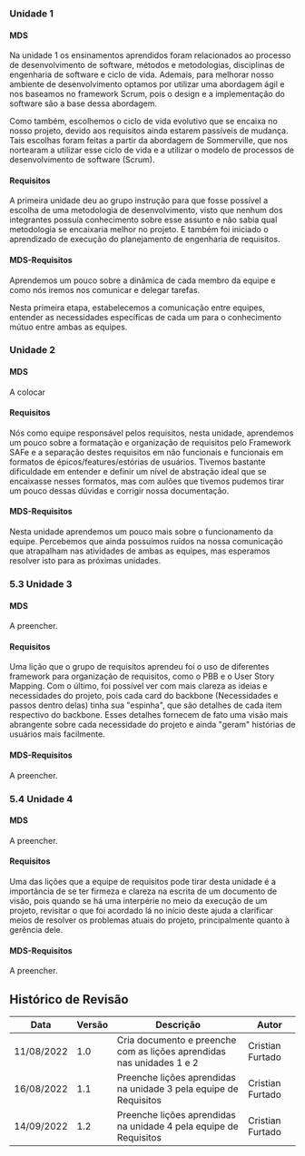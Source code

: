 ### Unidade 1

#### MDS

Na unidade 1 os ensinamentos aprendidos foram relacionados ao processo de desenvolvimento de software, métodos e metodologias, disciplinas de engenharia de software e ciclo de vida. Ademais, para melhorar nosso ambiente de desenvolvimento optamos por utilizar uma abordagem ágil e nos baseamos no framework Scrum, pois o design e a implementação do software são a base dessa abordagem.

Como também, escolhemos o ciclo de vida evolutivo que se encaixa no nosso projeto, devido aos requisitos ainda estarem passíveis de mudança. Tais escolhas foram feitas a partir da abordagem de Sommerville, que nos nortearam a utilizar esse ciclo de vida e a utilizar o modelo de processos de desenvolvimento de software (Scrum).

#### Requisitos

A primeira unidade deu ao grupo instrução para que fosse possível a escolha de uma metodologia de desenvolvimento, visto que nenhum dos integrantes possuía conhecimento sobre esse assunto e não sabia qual metodologia se encaixaria melhor no projeto. E também foi iniciado o aprendizado de execução do planejamento de engenharia de requisitos.

#### MDS-Requisitos

Aprendemos um pouco sobre a dinâmica de cada membro da equipe e como nós iremos nos comunicar e delegar tarefas.

Nesta primeira etapa, estabelecemos a comunicação entre equipes, entender as necessidades específicas de cada um para o conhecimento mútuo entre ambas as equipes.

### Unidade 2

#### MDS

A colocar

#### Requisitos

Nós como equipe responsável pelos requisitos, nesta unidade, aprendemos um pouco sobre a formatação e organização de requisitos pelo Framework SAFe e a separação destes requisitos em não funcionais e funcionais em formatos de épicos/features/estórias de usuários. Tivemos bastante dificuldade em entender e definir um nível de abstração ideal que se encaixasse nesses formatos, mas com aulões que tivemos pudemos tirar um pouco dessas dúvidas e corrigir nossa documentação.

#### MDS-Requisitos

Nesta unidade aprendemos um pouco mais sobre o funcionamento da equipe. Percebemos que ainda possuímos ruídos na nossa comunicação que atrapalham nas atividades de ambas as equipes, mas esperamos resolver isto para as próximas unidades.


### 5.3 Unidade 3

#### MDS

A preencher.

#### Requisitos

Uma lição que o grupo de requisitos aprendeu foi o uso de diferentes framework para organização de requisitos, como o PBB e o User Story Mapping. Com o último, foi possível ver com mais clareza as ideias e necessidades do projeto, pois cada card do backbone (Necessidades e passos dentro delas) tinha sua "espinha", que são detalhes de cada item respectivo do backbone. Esses detalhes fornecem de fato uma visão mais abrangente sobre cada necessidade do projeto e ainda "geram" histórias de usuários mais facilmente.

#### MDS-Requisitos

A preencher.

### 5.4 Unidade 4

#### MDS

A preencher.

#### Requisitos

Uma das lições que a equipe de requisitos pode tirar desta unidade é a importância de se ter firmeza e clareza na escrita de um documento de visão, pois quando se há uma interpérie no meio da execução de um projeto, revisitar o que foi acordado lá no início deste ajuda a clarificar meios de resolver os problemas atuais do projeto, principalmente quanto à gerência dele.

#### MDS-Requisitos

A preencher.


## Histórico de Revisão

| Data       | Versão	| Descrição | Autor |
| ---------- | ------ | --------- | -----
| 11/08/2022 | 1.0    | Cria documento e preenche com as lições aprendidas nas unidades 1 e 2 | Cristian Furtado
| 16/08/2022 | 1.1    | Preenche lições aprendidas na unidade 3 pela equipe de Requisitos | Cristian Furtado
| 14/09/2022 | 1.2    | Preenche lições aprendidas na unidade 4 pela equipe de Requisitos | Cristian Furtado